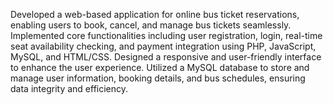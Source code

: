 Developed a web-based application for online bus ticket reservations, enabling users to book, cancel, and manage bus tickets seamlessly.
Implemented core functionalities including user registration, login, real-time seat availability checking, and payment integration using PHP, JavaScript, MySQL, and HTML/CSS.
Designed a responsive and user-friendly interface to enhance the user experience.
Utilized a MySQL database to store and manage user information, booking details, and bus schedules, ensuring data integrity and efficiency.
